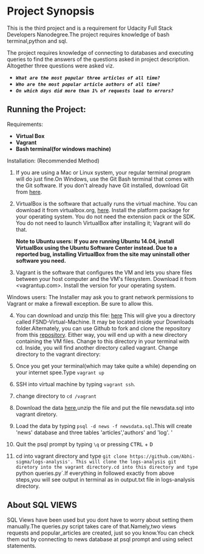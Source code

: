 
# Project Synopsis

This is the third project and is a requirement for  Udacity Full Stack Developers Nanodegree.The project
requires knowledge of bash terminal,python and sql.

The project requires knowledge of connecting to databases and executing queries to find the answers of the questions asked in project description.
Altogether three questions were asked viz.
+ **_`What are the most popular three articles of all time?`_**
+ **_`Who are the most popular article authors of all time?`_**
+ **_`On which days did more than 1% of requests lead to errors?`_**


## Running the Project:

Requirements:
+ **Virtual Box**
+ **Vagrant**
+ **Bash terminal(for windows machine)**


Installation:
(Recommended Method)

1. If you are using a Mac or Linux system, your regular terminal program will do just fine.On Windows, 
use the Git Bash terminal that comes with the Git software.
If you don't already have Git installed, download Git from [here](git-scm.com). 

2. VirtualBox is the software that actually runs the virtual machine. You can download it from virtualbox.org, [here](https://www.virtualbox.org/wiki/Downloads). 
Install the platform package for your operating system. You do not need the extension pack or the SDK. You do not need 
to launch VirtualBox after installing it; Vagrant will do that.

	<strong>Note to Ubuntu users:
	If you are running Ubuntu 14.04, install VirtualBox using the Ubuntu Software Center instead.
	Due to a reported bug, installing VirtualBox from the site may uninstall other software you need.</strong>

3. Vagrant is the software that configures the VM and lets you share files between your host computer 
and the VM's filesystem. Download it from <vagrantup.com>. Install the version for your operating system.

Windows users: The Installer may ask you to grant network permissions to Vagrant or make a firewall exception. Be sure to allow this.


4. You can download and unzip this file: [here](https://d17h27t6h515a5.cloudfront.net/topher/2017/June/5948287e_fsnd-virtual-machine/fsnd-virtual-machine.zip)
This will give you a directory called FSND-Virtual-Machine. 
It may be located inside your Downloads folder.Alternately, you can use Github to fork and 
clone the repository from this [repository](https://github.com/udacity/fullstack-nanodegree-vm). Either way, 
you will end up with a new directory containing the VM files. Change to this directory in your terminal with cd.
Inside, you will find another directory called vagrant. Change directory to the vagrant directory:

5. Once you get your terminal(which may take quite a while) depending on your internet spee.Type `vagrant up`

6. SSH into virtual machine by typing `vagrant ssh`.

7. change directory to `cd /vagrant`

8. Download the data [here](https://d17h27t6h515a5.cloudfront.net/topher/2016/August/57b5f748_newsdata/newsdata.zip),unzip the file and put the file newsdata.sql into vagrant diretory.

9. Load the data by typing `psql -d news -f newsdata.sql`.This will create 'news' database and three tables 'articles','authors' and 'log'.
'
10. Quit the psql prompt by typing `\q` or pressing <kbd>CTRL</kbd> + <kbd>D</kbd>

11. cd into vagrant directory and type `git clone https://github.com/Abhi-sigma/logs-analysis'.
This will clone the logs-analysis git diretory into the vagrant directory.cd into this directory and type `python queries.py`.If everything in followed
exactly from above steps,you will see output in terminal as in output.txt file in logs-analysis directory.


## About SQL VIEWS

SQL Views have been used but you dont have to worry about setting them manually.The queries.py script takes care of that.Namely,two views
requests and popular_articles are created, just so you know.You can check them out by connecting to news database at psql prompt and using select statements.








 
